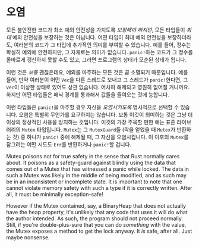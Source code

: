 # 오염

모든 불안전한 코드가 최소 예외 안전성을 가지도록 *보장해야 하지만*, 모든 타입들이 *최대* 예외 안전성을 보장하는 것은 아닙니다. 어떤 타입이 최대 예외 안전성을 보장하더라도, 여러분의 코드가 그 타입에 추가적인 의미를 부여할 수 있습니다. 
예를 들어, 정수는 확실히 예외에 안전하지만, 그 자체로는 의미가 없습니다. `panic!`하는 코드가 그 정수를 올바르게 갱신하지 못할 수도 있고, 그러면 프로그램의 상태가 모순된 상태가 됩니다.

이런 것은 *보통* 괜찮은데요, 예외를 마주하는 모든 것은 곧 소멸되기 때문입니다. 예를 들어, 만약 여러분이 어떤 `Vec`을 다른 스레드로 보내고 그 스레드가 `panic!`한다면, 그 `Vec`이 이상한 상태로 있어도 상관 없습니다. 
어차피 해제되고 영원히 없어질 거니까요. 하지만 어떤 타입들은 패닉 경계를 통과해서 값들을 들여오는 것에 능합니다.

이런 타입들은 `panic!`을 마주할 경우 자신을 *오염시키도록* 명시적으로 선택할 수 있습니다. 오염은 특별히 무언가를 요구하지는 않습니다. 보통 이것이 의미하는 것은 그냥 더 이상의 정상적인 사용을 방지하는 것입니다. 
이것의 가장 주목할 만한 예는 표준 라이브러리의 `Mutex` 타입입니다. `Mutex`는 그 `MutexGuard`들 (락을 얻었을 때 `Mutex`가 반환하는 것) 중 하나가 `panic!` 중에 해제될 때, 그 자신을 오염시킵니다. 
이 이후의 `Mutex`를 잠그려는 어떤 시도도 `Err`를 반환하거나 `panic!`할 겁니다.



Mutex poisons not for true safety in the sense that Rust normally cares about. It
poisons as a safety-guard against blindly using the data that comes out of a Mutex
that has witnessed a panic while locked. The data in such a Mutex was likely in the
middle of being modified, and as such may be in an inconsistent or incomplete state.
It is important to note that one cannot violate memory safety with such a type
if it is correctly written. After all, it must be minimally exception-safe!

However if the Mutex contained, say, a BinaryHeap that does not actually have the
heap property, it's unlikely that any code that uses it will do
what the author intended. As such, the program should not proceed normally.
Still, if you're double-plus-sure that you can do *something* with the value,
the Mutex exposes a method to get the lock anyway. It *is* safe, after all.
Just maybe nonsense.
